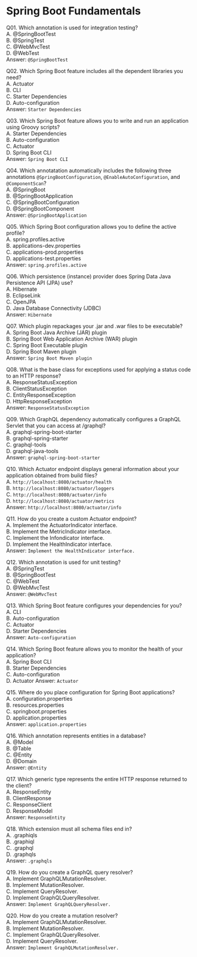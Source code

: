 Spring Boot Fundamentals
========================

Q01. Which annotation is used for integration testing?  
A. @SpringBootTest  
B. @SpringTest  
C. @WebMvcTest  
D. @WebTest  
Answer: `@SpringBootTest`  

Q02. Which Spring Boot feature includes all the dependent libraries you need?  
A. Actuator  
B. CLI  
C. Starter Dependencies  
D. Auto-configuration  
Answer: `Starter Dependencies`  

Q03. Which Spring Boot feature allows you to write and run an application using Groovy scripts?  
A. Starter Dependencies  
B. Auto-configuration  
C. Actuator  
D. Spring Boot CLI  
Answer: `Spring Boot CLI`  

Q04. Which annotatation automatically includes the following three annotations `@SpringBootConfiguration`, `@EnableAutoConfiguration`, and `@ComponentScan`?  
A. @SpringBoot  
B. @SpringBootApplication  
C. @SpringBootConfiguration  
D. @SpringBootComponent  
Answer: `@SpringBootApplication`  

Q05. Which Spring Boot configuration allows you to define the active profile?  
A. spring.profiles.active  
B. applications-dev.properties  
C. applications-prod.properties  
D. applications-test.properties  
Answer: `spring.profiles.active`  

Q06. Which persistence (instance) provider does Spring Data Java Persistence API (JPA) use?  
A. Hibernate  
B. EclipseLink  
C. OpenJPA  
D. Java Database Connectivity (JDBC)  
Answer: `Hibernate`  

Q07. Which plugin repackages your .jar and .war files to be executable?  
A. Spring Boot Java Archive (JAR) plugin  
B. Spring Boot Web Application Archive (WAR) plugin  
C. Spring Boot Executable plugin  
D. Spring Boot Maven plugin  
Answer: `Spring Boot Maven plugin`  

Q08. What is the base class for exceptions used for applying a status code to an HTTP response?  
A. ResponseStatusException  
B. ClientStatusException  
C. EntityResponseException  
D. HttpResponseException  
Answer: `ResponseStatusException`  

Q09. Which GraphQL dependency automatically configures a GraphQL Servlet that you can access at /graphql?  
A. graphql-spring-boot-starter  
B. graphql-spring-starter  
C. graphql-tools  
D. graphql-java-tools  
Answer: `graphql-spring-boot-starter`  

Q10. Which Actuator endpoint displays general information about your application obtained from build files?  
A. `http://localhost:8080/actuator/health`  
B. `http://localhost:8080/actuator/loggers`  
C. `http://localhost:8080/actuator/info`  
D. `http://localhost:8080/actuator/metrics`  
Answer: `http://localhost:8080/actuator/info`  

Q11. How do you create a custom Actuator endpoint?  
A. Implement the ActuatorIndicator interface.  
B. Implement the MetricIndicator interface.  
C. Implement the Infondicator interface.  
D. Implement the HealthIndicator interface.  
Answer: `Implement the HealthIndicator interface.`  

Q12. Which annotation is used for unit testing?  
A. @SpringTest  
B. @SpringBootTest  
C. @WebTest  
D. @WebMvcTest  
Answer: `@WebMvcTest`  

Q13. Which Spring Boot feature configures your dependencies for you?  
A. CLI  
B. Auto-configuration  
C. Actuator  
D. Starter Dependencies  
Answer: `Auto-configuration`  

Q14. Which Spring Boot feature allows you to monitor the health of your application?  
A. Spring Boot CLI  
B. Starter Dependencies  
C. Auto-configuration  
D. Actuator
Answer: `Actuator`  

Q15. Where do you place configuration for Spring Boot applications?  
A. configuration.properties  
B. resources.properties  
C. springboot.properties  
D. application.properties  
Answer: `application.properties`  

Q16. Which annotation represents entities in a database?  
A. @Model  
B. @Table  
C. @Entity  
D. @Domain  
Answer: `@Entity`  

Q17. Which generic type represents the entire HTTP response returned to the client?  
A. ResponseEntity  
B. ClientResponse  
C. ResponseClient  
D. ResponseModel  
Answer: `ResponseEntity`  

Q18. Which extension must all schema files end in?  
A. .graphiqls  
B. .graphiql  
C. .graphql  
D. .graphqls  
Answer: `.graphqls`  

Q19. How do you create a GraphQL query resolver?  
A. Implement GraphQLMutationResolver.  
B. Implement MutationResolver.  
C. Implement QueryResolver.  
D. Implement GraphQLQueryResolver.  
Answer: `Implement GraphQLQueryResolver.`  

Q20. How do you create a mutation resolver?  
A. Implement GraphQLMutationResolver.  
B. Implement MutationResolver.  
C. Implement GraphQLQueryResolver.  
D. Implement QueryResolver.  
Answer: `Implement GraphQLMutationResolver.`  